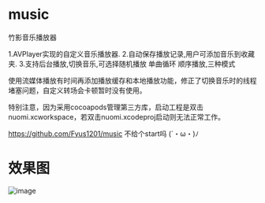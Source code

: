 # music
竹影音乐播放器

1.AVPlayer实现的自定义音乐播放器.
2.自动保存播放记录,用户可添加音乐到收藏夹.
3.支持后台播放,切换音乐,可选择随机播放 单曲循环 顺序播放,三种模式

使用流媒体播放有时间再添加播放缓存和本地播放功能，修正了切换音乐时的线程堵塞问题，自定义转场会卡顿暂时没有使用。

特别注意，因为采用cocoapods管理第三方库，启动工程是双击nuomi.xcworkspace，若双击nuomi.xcodeproj启动则无法正常工作。

https://github.com/Fyus1201/music 不给个start吗 (´・ω・)ﾉ

# 效果图

![image](https://github.com/Fyus1201/music/blob/master/image/musicweb-1.gif) 


